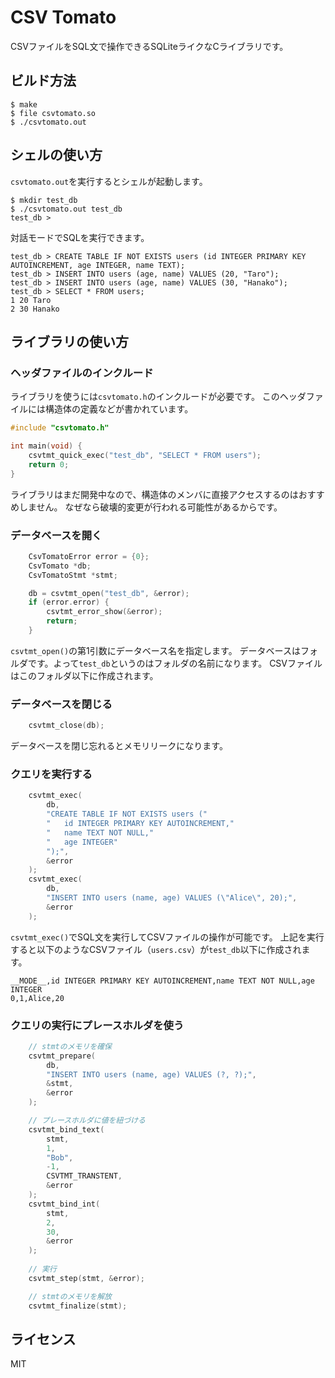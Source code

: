 # CSV Tomato

CSVファイルをSQL文で操作できるSQLiteライクなCライブラリです。

## ビルド方法

```
$ make
$ file csvtomato.so
$ ./csvtomato.out
```

## シェルの使い方

`csvtomato.out`を実行するとシェルが起動します。

```
$ mkdir test_db
$ ./csvtomato.out test_db
test_db > 
```

対話モードでSQLを実行できます。

```
test_db > CREATE TABLE IF NOT EXISTS users (id INTEGER PRIMARY KEY AUTOINCREMENT, age INTEGER, name TEXT);
test_db > INSERT INTO users (age, name) VALUES (20, "Taro");
test_db > INSERT INTO users (age, name) VALUES (30, "Hanako");
test_db > SELECT * FROM users;
1 20 Taro
2 30 Hanako
```

## ライブラリの使い方

### ヘッダファイルのインクルード

ライブラリを使うには`csvtomato.h`のインクルードが必要です。
このヘッダファイルには構造体の定義などが書かれています。

```c
#include "csvtomato.h"

int main(void) {
	csvtmt_quick_exec("test_db", "SELECT * FROM users");
	return 0;
}
```

ライブラリはまだ開発中なので、構造体のメンバに直接アクセスするのはおすすめしません。
なぜなら破壊的変更が行われる可能性があるからです。

### データベースを開く

```c
	CsvTomatoError error = {0};
	CsvTomato *db;
	CsvTomatoStmt *stmt;

	db = csvtmt_open("test_db", &error);
	if (error.error) {
		csvtmt_error_show(&error);
		return;
	}
```

`csvtmt_open()`の第1引数にデータベース名を指定します。
データベースはフォルダです。よって`test_db`というのはフォルダの名前になります。
CSVファイルはこのフォルダ以下に作成されます。

### データベースを閉じる

```c
	csvtmt_close(db);
```

データベースを閉じ忘れるとメモリリークになります。

### クエリを実行する

```c
	csvtmt_exec(
		db,
		"CREATE TABLE IF NOT EXISTS users ("
		"	id INTEGER PRIMARY KEY AUTOINCREMENT,"
		"	name TEXT NOT NULL,"
		"	age INTEGER"
		");",
		&error
	);
	csvtmt_exec(
		db,
		"INSERT INTO users (name, age) VALUES (\"Alice\", 20);",
		&error
	);
```

`csvtmt_exec()`でSQL文を実行してCSVファイルの操作が可能です。
上記を実行すると以下のようなCSVファイル（`users.csv`）が`test_db`以下に作成されます。

```csv
__MODE__,id INTEGER PRIMARY KEY AUTOINCREMENT,name TEXT NOT NULL,age INTEGER
0,1,Alice,20
```

### クエリの実行にプレースホルダを使う

```c
	// stmtのメモリを確保
	csvtmt_prepare(
		db,
		"INSERT INTO users (name, age) VALUES (?, ?);",
		&stmt,
		&error
	);

	// プレースホルダに値を紐づける
	csvtmt_bind_text(
		stmt,
		1,
		"Bob",
		-1,
		CSVTMT_TRANSTENT,
		&error
	);
	csvtmt_bind_int(
		stmt,
		2,
		30,
		&error
	);
	
	// 実行
	csvtmt_step(stmt, &error);

	// stmtのメモリを解放
	csvtmt_finalize(stmt);
```

## ライセンス

MIT
